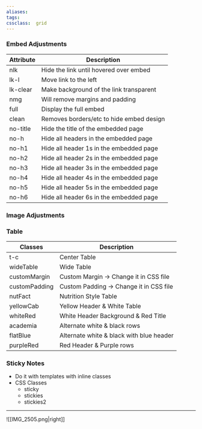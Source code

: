 ```yaml
---
aliases:
tags: 
cssclass:  grid
---
```


### Embed Adjustments
| Attribute | Description                              |
|-----------|------------------------------------------|
| nlk       | Hide the link until hovered over embed   |
| lk-l      | Move link to the left                    |
| lk-clear  | Make background of the link transparent  |
| nmg       | Will remove margins and padding          |
| full      | Display the full embed                   |
| clean     | Removes borders/etc to hide embed design |
| no-title | Hide the title of the embedded page     |
| no-h     | Hide all headers in the embedded page   |
| no-h1    | Hide all header 1s in the embedded page |
| no-h2    | Hide all header 2s in the embedded page |
| no-h3    | Hide all header 3s in the embedded page |
| no-h4    | Hide all header 4s in the embedded page |
| no-h5    | Hide all header 5s in the embedded page |
| no-h6    | Hide all header 6s in the embedded page |


### Image Adjustments


### Table 
| Classes       | Description                              |
| ------------- | ---------------------------------------- |
| t-c           | Center Table                             |
| wideTable     | Wide Table                               |
| customMargin  | Custom Margin → Change it in CSS file    |
| customPadding | Custom Padding → Change it in CSS file   |
| nutFact       | Nutrition Style Table                    |
| yellowCab     | Yellow Header & White Table              |
| whiteRed      | White Header Background & Red Title      |
| academia      | Alternate white & black rows             |
| flatBlue      | Alternate white & black with blue header |
| purpleRed    |  Red Header & Purple rows                                        |


### Sticky Notes
- Do it with templates with inline classes
- CSS Classes
	- sticky
	- stickies
	- stickies2

---

![[IMG_2505.png|right]]
